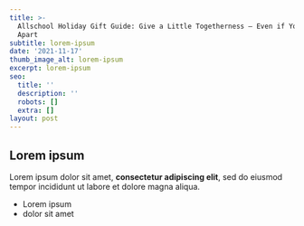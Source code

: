 ```yaml
---
title: >-
  Allschool Holiday Gift Guide: Give a Little Togetherness – Even if You’re
  Apart
subtitle: lorem-ipsum
date: '2021-11-17'
thumb_image_alt: lorem-ipsum
excerpt: lorem-ipsum
seo:
  title: ''
  description: ''
  robots: []
  extra: []
layout: post
---
```

## Lorem ipsum

Lorem ipsum dolor sit amet, **consectetur adipiscing elit**, sed do eiusmod tempor incididunt ut labore et dolore magna aliqua.

- Lorem ipsum
- dolor sit amet